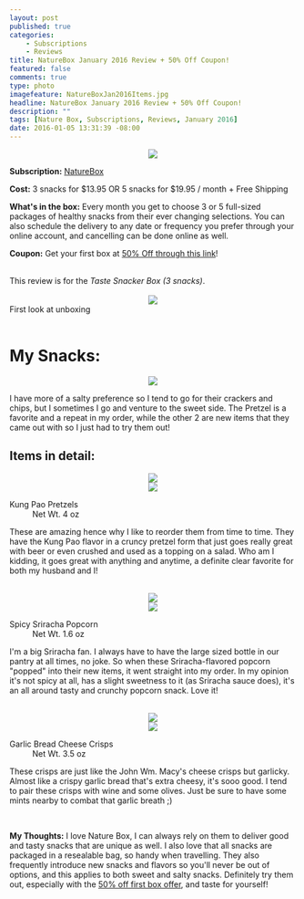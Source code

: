 ```yaml
---
layout: post
published: true
categories: 
    - Subscriptions
    - Reviews
title: NatureBox January 2016 Review + 50% Off Coupon!
featured: false
comments: true
type: photo
imagefeature: NatureBoxJan2016Items.jpg
headline: NatureBox January 2016 Review + 50% Off Coupon!
description: ""
tags: [Nature Box, Subscriptions, Reviews, January 2016]
date: 2016-01-05 13:31:39 -08:00
---
```


<center><a href="http://fbuy.me/dksQC" target="_blank">
<img src="/images/NatureBoxJan2016Box.jpg" border="0" style="border:none;max-width:100%;" />
</a></center>
<p><b>Subscription:</b> <a href="http://fbuy.me/dksQC" target="_blank">NatureBox</a></p>
<p><b>Cost:</b> 3 snacks for $13.95 OR 5 snacks for $19.95 / month + Free Shipping</p>
<p><b>What's in the box:</b> Every month you get to choose 3 or 5 full-sized packages of healthy snacks from their ever changing selections. You can also schedule the delivery to any date or frequency you prefer through your online account, and cancelling can be done online as well.</p>
<p><b>Coupon:</b> Get your first box at <a href="http://fbuy.me/dksQC" target="_blank">50% Off through this link</a>!</p>
<br>

<DT>This review is for the <i>Taste Snacker Box (3 snacks)</i>.</DT>

<br>

<center><a href="http://fbuy.me/dksQC" target="_blank">
<img src="/images/NatureBoxJan2016OpenBox.jpg" border="0" style="border:none;max-width:100%;" />
</a></center>
<figcaption>First look at unboxing</figcaption>

<br>

# My Snacks:

<center><a href="http://fbuy.me/dksQC" target="_blank">
<img src="/images/NatureBoxJan2016Items.jpg" border="0" style="border:none;max-width:100%;" />
</a></center>
<p>I have more of a salty preference so I tend to go for their crackers and chips, but I sometimes I go and venture to the sweet side. The Pretzel is a favorite and a repeat in my order, while the other 2 are new items that they came out with so I just had to try them out!</p>

## Items in detail:
<center><a href="http://fbuy.me/dksQC" target="_blank">
<img src="/images/NatureBoxJan2016KungPaoPretzels.jpg" border="0" style="border:none;max-width:100%;" />
</a></center>
<center><a href="http://fbuy.me/dksQC" target="_blank">
<img src="/images/NatureBoxJan2016KungPaoPretzels2.jpg" border="0" style="border:none;max-width:100%;" />
</a></center>
<DL>
<DT>Kung Pao Pretzels</DT>
<DD>Net Wt. 4 oz</DD>
</DL>
<p>These are amazing hence why I like to reorder them from time to time. They have the Kung Pao flavor in a cruncy pretzel form that just goes really great with beer or even crushed and used as a topping on a salad. Who am I kidding, it goes great with anything and anytime, a definite clear favorite for both my husband and I!</p>
<br>

<center><a href="http://fbuy.me/dksQC" target="_blank">
<img src="/images/NatureBoxJan2016SpicySrirachaPopcorn.jpg" border="0" style="border:none;max-width:100%;" />
</a></center>
<center><a href="http://fbuy.me/dksQC" target="_blank">
<img src="/images/NatureBoxJan2016SpicySrirachaPopcorn2.jpg" border="0" style="border:none;max-width:100%;" />
</a></center>
<DL>
<DT>Spicy Sriracha Popcorn</DT>
<DD>Net Wt. 1.6 oz</DD>
</DL>
<p>I'm a big Sriracha fan. I always have to have the large sized bottle in our pantry at all times, no joke. So when these Sriracha-flavored popcorn "popped" into their new items, it went straight into my order. In my opinion it's not spicy at all, has a slight sweetness to it (as Sriracha sauce does), it's an all around tasty and crunchy popcorn snack. Love it!</p>
<br>

<center><a href="http://fbuy.me/dksQC" target="_blank">
<img src="/images/NatureBoxJan2016GarlicBreadCheeseCrisps.jpg" border="0" style="border:none;max-width:100%;" />
</a></center>
<center><a href="http://fbuy.me/dksQC" target="_blank">
<img src="/images/NatureBoxJan2016GarlicBreadCheeseCrisps2.jpg" border="0" style="border:none;max-width:100%;" />
</a></center>
<DL>
<DT>Garlic Bread Cheese Crisps</DT>
<DD>Net Wt. 3.5 oz</DD>
</DL>
<p>These crisps are just like the John Wm. Macy's cheese crisps but garlicky. Almost like a crispy garlic bread that's extra cheesy, it's sooo good. I tend to pair these crisps with wine and some olives. Just be sure to have some mints nearby to combat that garlic breath ;)</p>

<br>

<p><i class="icon-exclamation-sign"></i><b> My Thoughts:</b> I love Nature Box, I can always rely on them to deliver good and tasty snacks that are unique as well. I also love that all snacks are packaged in a resealable bag, so handy when travelling. They also frequently introduce new snacks and flavors so you'll never be out of options, and this applies to both sweet and salty snacks. Definitely try them out, especially with the <a href="http://fbuy.me/dksQC" target="_blank">50% off first box offer</a>, and taste for yourself!</p>

